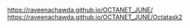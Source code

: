 https://raveenachawda.github.io/OCTANET_JUNE/
https://raveenachawda.github.io/OCTANET_JUNE/Octatask2


